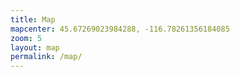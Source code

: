 ```yaml
---
title: Map
mapcenter: 45.67269023984288, -116.78261356184085
zoom: 5
layout: map
permalink: /map/
---
```

